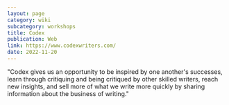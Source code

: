 ```yaml
---
layout: page
category: wiki
subcategory: workshops
title: Codex
publication: Web
link: https://www.codexwriters.com/
date: 2022-11-20
---
```


"Codex gives us an opportunity to be inspired by one another's successes, learn through critiquing and being critiqued by other skilled writers, reach new insights, and sell more of what we write more quickly by sharing information about the business of writing."
